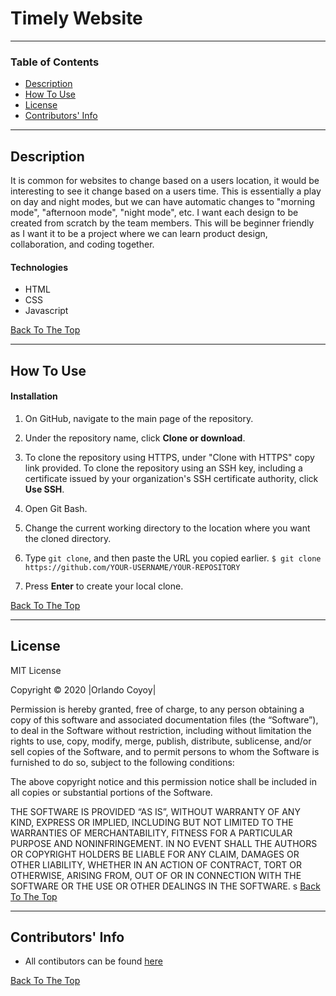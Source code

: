 # Timely Website

---

### Table of Contents

- [Description](#description)
- [How To Use](#how-to-use)
- [License](#license)
- [Contributors' Info](#contributors-info)

---

## Description

It is common for websites to change based on a users location, it would be interesting to see it change based on a users time. This is essentially a play on day and night modes, but we can have automatic changes to "morning mode", "afternoon mode", "night mode", etc. I want each design to be created from scratch by the team members. This will be beginner friendly as I want it to be a project where we can learn product design, collaboration, and coding together.

#### Technologies

- HTML
- CSS
- Javascript

[Back To The Top](#timely-website)

---

## How To Use

#### Installation

1. On GitHub, navigate to the main page of the repository.

2. Under the repository name, click **Clone or download**.

3. To clone the repository using HTTPS, under "Clone with HTTPS" copy link provided. To clone the repository using an SSH key, including a certificate issued by your organization's SSH certificate authority, click **Use SSH**.

4. Open Git Bash.

5. Change the current working directory to the location where you want the cloned directory.

6. Type `git clone`, and then paste the URL you copied earlier.
   `$ git clone https://github.com/YOUR-USERNAME/YOUR-REPOSITORY`

7. Press **Enter** to create your local clone.

[Back To The Top](#timely-website)

---

## License

MIT License

Copyright © 2020 |Orlando Coyoy|

Permission is hereby granted, free of charge, to any person obtaining a copy of this software and associated documentation files (the “Software”), to deal in the Software without restriction, including without limitation the rights to use, copy, modify, merge, publish, distribute, sublicense, and/or sell copies of the Software, and to permit persons to whom the Software is furnished to do so, subject to the following conditions:

The above copyright notice and this permission notice shall be included in all copies or substantial portions of the Software.

THE SOFTWARE IS PROVIDED “AS IS”, WITHOUT WARRANTY OF ANY KIND, EXPRESS OR IMPLIED, INCLUDING BUT NOT LIMITED TO THE WARRANTIES OF MERCHANTABILITY, FITNESS FOR A PARTICULAR PURPOSE AND NONINFRINGEMENT. IN NO EVENT SHALL THE AUTHORS OR COPYRIGHT HOLDERS BE LIABLE FOR ANY CLAIM, DAMAGES OR OTHER LIABILITY, WHETHER IN AN ACTION OF CONTRACT, TORT OR OTHERWISE, ARISING FROM, OUT OF OR IN CONNECTION WITH THE SOFTWARE OR THE USE OR OTHER DEALINGS IN THE SOFTWARE.
s
[Back To The Top](#timely-website)

---

## Contributors' Info

- All contibutors can be found [here](https://github.com/ocoyoyix/WebChanges/blob/master/contributors.md)

[Back To The Top](#timely-website)
